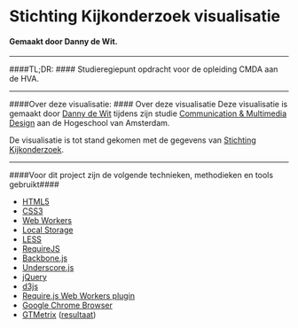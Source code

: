 Stichting Kijkonderzoek visualisatie
=========
#### Gemaakt door Danny de Wit. ####

___

####TL;DR: ####
Studieregiepunt opdracht voor de opleiding CMDA aan de HVA.

___

####Over deze visualisatie: ####
Over deze visualisatie
	Deze visualisatie is gemaakt door <a href="http://www.dannydewit.nl">Danny de Wit</a> tijdens zijn studie <a href="http://www.hva.nl/opleiding/voltijd/communication-and-multimedia-design/">Communication &amp; Multimedia Design</a> aan de Hogeschool van Amsterdam.
			
De visualisatie is tot stand gekomen met de gegevens van <a href="http://kijkonderzoek.nl" title="Stichting Kijkonderzoek" class="credits sko">Stichting Kijkonderzoek</a>.

___

####Voor dit project zijn de volgende technieken, methodieken en tools gebruikt####
<ul>
    <li><a target="_blank" href="http://w3.org/TR/html5/" title="HTML5 Docs">HTML5</a></li>
    <li><a target="_blank" href="http://w3.org/TR/css3-syntax/" title="CSS3 Syntax Docs">CSS3</a></li>
    <li><a target="_blank" href="http://w3.org/TR/workers/" title="Web Workers Docs">Web Workers</a></li>
    <li><a target="_blank" href="http://w3.org/TR/webstorage/" title="(Local) Web Storage">Local Storage</a></li>
    <li><a target="_blank" href="http://lesscss.org" title="LESS">LESS</a></li>
    <li><a target="_blank" href="http://requirejs.org/" title="RequireJS">RequireJS</a></li>
    <li><a target="_blank" href="http://backbonejs.org/" title="Backbone.js">Backbone.js</a></li>
    <li><a target="_blank" href="http://underscorejs.org/" title="Underscore.js">Underscore.js</a></li>
    <li><a target="_blank" href="http://jquery.org/" title="jQuery">jQuery</a></li>
    <li><a target="_blank" href="http://d3js.org/" title="d3js">d3js</a></li>
    <li><a target="_blank" href="https://github.com/chadly/requirejs-web-workers" title="RequireJS Web Workers">Require.js Web Workers plugin</a></li>
    <li><a target="_blank" href="http://www.google.nl/intl/nl/chrome/browser/" title="Google Chrome Browser">Google Chrome Browser</a></li>
    <li><a target="_blank" href="http://gtmetrix.com/" title="GTMetrix">GTMetrix</a> (<a target="_blank" href="http://gtmetrix.com/reports/www.dannydewit.nl/laPuuX7a" title="Resultaat">resultaat</a>)</li>
</ul>